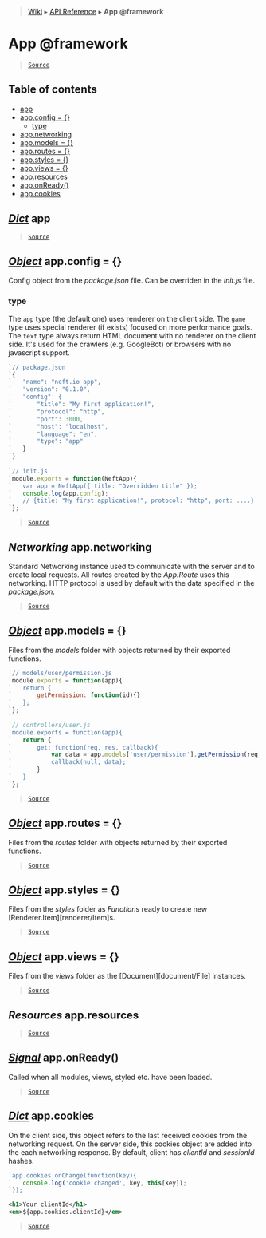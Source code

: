> [Wiki](Home) ▸ [API Reference](API-Reference) ▸ **App @framework**

App @framework
==============

> [`Source`](/Neft-io/neft/tree/master/src/app/index.litcoffee#app-framework)

## Table of contents
  * [app](#dict-app)
  * [app.config = {}](#object-appconfig--)
    * [type](#type)
  * [app.networking](#networking-appnetworking)
  * [app.models = {}](#object-appmodels--)
  * [app.routes = {}](#object-approutes--)
  * [app.styles = {}](#object-appstyles--)
  * [app.views = {}](#object-appviews--)
  * [app.resources](#resources-appresources)
  * [app.onReady()](#signal-apponready)
  * [app.cookies](#dict-appcookies)

[*Dict*](/Neft-io/neft/wiki/Dict-API.md#class-dict) app
----------

> [`Source`](/Neft-io/neft/tree/master/src/app/index.litcoffee#dict-app)

[*Object*](/Neft-io/neft/wiki/Utils-API.md#boolean-isobjectany-value) app.config = {}
------------------------

Config object from the *package.json* file.
Can be overriden in the *init.js* file.

### type

The `app` type (the default one) uses renderer on the client side.
The `game` type uses special renderer (if exists) focused on more performance goals.
The `text` type always return HTML document with no renderer on the client side.
It's used for the crawlers (e.g. GoogleBot) or browsers with no javascript support.
```javascript
`// package.json
`{
`   "name": "neft.io app",
`   "version": "0.1.0",
`   "config": {
`       "title": "My first application!",
`       "protocol": "http",
`       "port": 3000,
`       "host": "localhost",
`       "language": "en",
`       "type": "app"
`   }
`}
`
`// init.js
`module.exports = function(NeftApp){
`   var app = NeftApp({ title: "Overridden title" });
`   console.log(app.config);
`   // {title: "My first application!", protocol: "http", port: ....}
`};
```

> [`Source`](/Neft-io/neft/tree/master/src/app/index.litcoffee#type)

*Networking* app.networking
---------------------------

Standard Networking instance used to communicate
with the server and to create local requests.
All routes created by the *App.Route* uses this networking.
HTTP protocol is used by default with the data specified in the *package.json*.

> [`Source`](/Neft-io/neft/tree/master/src/app/index.litcoffee#networking-appnetworking)

[*Object*](/Neft-io/neft/wiki/Utils-API.md#boolean-isobjectany-value) app.models = {}
------------------------

Files from the *models* folder with objects returned by their exported functions.
```javascript
`// models/user/permission.js
`module.exports = function(app){
`   return {
`       getPermission: function(id){}
`   };
`};
`
`// controllers/user.js
`module.exports = function(app){
`   return {
`       get: function(req, res, callback){
`           var data = app.models['user/permission'].getPermission(req.params.userId);
`           callback(null, data);
`       }
`   }
`};
```

> [`Source`](/Neft-io/neft/tree/master/src/app/index.litcoffee#object-appmodels--)

[*Object*](/Neft-io/neft/wiki/Utils-API.md#boolean-isobjectany-value) app.routes = {}
------------------------

Files from the *routes* folder with objects returned by their exported functions.

> [`Source`](/Neft-io/neft/tree/master/src/app/index.litcoffee#object-approutes--)

[*Object*](/Neft-io/neft/wiki/Utils-API.md#boolean-isobjectany-value) app.styles = {}
------------------------

Files from the *styles* folder as *Function*s
ready to create new [Renderer.Item][renderer/Item]s.

> [`Source`](/Neft-io/neft/tree/master/src/app/index.litcoffee#object-appstyles--)

[*Object*](/Neft-io/neft/wiki/Utils-API.md#boolean-isobjectany-value) app.views = {}
-----------------------

Files from the *views* folder as the [Document][document/File] instances.

> [`Source`](/Neft-io/neft/tree/master/src/app/index.litcoffee#object-appviews--)

*Resources* app.resources
-------------------------

> [`Source`](/Neft-io/neft/tree/master/src/app/index.litcoffee#resources-appresources)

[*Signal*](/Neft-io/neft/wiki/Signal-API.md#class-signal) app.onReady()
----------------------

Called when all modules, views, styled etc. have been loaded.

> [`Source`](/Neft-io/neft/tree/master/src/app/index.litcoffee#signal-apponready)

[*Dict*](/Neft-io/neft/wiki/Dict-API.md#class-dict) app.cookies
------------------

On the client side, this object refers to the last received cookies
from the networking request.
On the server side, this cookies object are added into the each networking response.
By default, client has *clientId* and *sessionId* hashes.
```javascript
`app.cookies.onChange(function(key){
`   console.log('cookie changed', key, this[key]);
`});
```
```xml
<h1>Your clientId</h1>
<em>${app.cookies.clientId}</em>
```

> [`Source`](/Neft-io/neft/tree/master/src/app/index.litcoffee#dict-appcookies)

